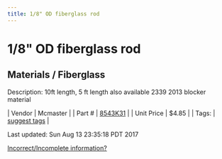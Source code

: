 ```yaml
---
title: 1/8" OD fiberglass rod
---
```


# 1/8" OD fiberglass rod
## Materials / Fiberglass
Description: 	10ft length, 5 ft length also available 2339 2013 blocker material 

| Vendor | Mcmaster | 
| Part # | [8543K31](https://www.mcmaster.com/#8543K31) | 
| Unit Price | $4.85 | 
| Tags: | [suggest tags](https://docs.google.com/forms/d/e/1FAIpQLSeWyY8v3RgOty-MyWmh9U0iivNYN_molChYyS-0U-o-kOAv_g/viewform) | 

Last updated: Sun Aug 13 23:35:18 PDT 2017

 [Incorrect/Incomplete information?](https://docs.google.com/forms/d/e/1FAIpQLSeWyY8v3RgOty-MyWmh9U0iivNYN_molChYyS-0U-o-kOAv_g/viewform)